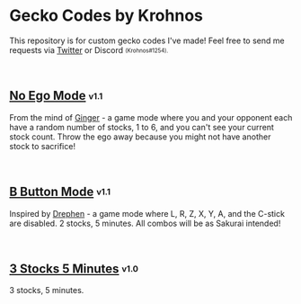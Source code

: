 # Gecko Codes by Krohnos

This repository is for custom gecko codes I've made! Feel free to send me requests via [Twitter](https://twitter.com/cnkeats) or Discord <sub><sup>(Krohnos#1254).<sup><sub>

<br>

## [No Ego Mode](no-ego-mode.ini) <sub><sup>v1.1</sup></sub>
From the mind of [Ginger](https://twitter.com/SsbmGinger/status/1470532447075024897) - a game mode where you and your opponent each have a random number of stocks, 1 to 6, and you can't see your current stock count. Throw the ego away because you might not have another stock to sacrifice!

<br>

## [B Button Mode](b-button-mode.ini) <sub><sup>v1.1</sup></sub>
Inspired by [Drephen](https://twitter.com/Drephen/status/1476395174695682049) - a game mode where L, R, Z, X, Y, A, and the C-stick are disabled. 2 stocks, 5 minutes. All combos will be as Sakurai intended!

<br>

## [3 Stocks 5 Minutes](3-stocks-5-minutes.ini) <sub><sup>v1.0</sup></sub>
3 stocks, 5 minutes.
